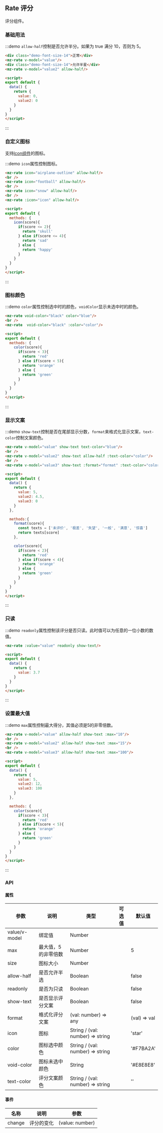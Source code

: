 ## Rate 评分

评分组件。

### 基础用法

:::demo `allow-half`控制是否允许半分。如果为 true 满分 10，否则为 5。
```html
<div class="demo-font-size-14">正常</div>
<mz-rate v-model="value"/>
<div class="demo-font-size-14">允许半星</div>
<mz-rate v-model="value2" allow-half/>

<script>
export default {
  data() {
    return {
      value: 0,
      value2: 0
    }
  }
}
</script>
```
:::

### 自定义图标

支持[Icon组件](component-icon)的图标。

:::demo `icon`属性控制图标。
```html
<mz-rate icon="airplane-outline" allow-half/>
<br />
<mz-rate icon="football" allow-half/>
<br />
<mz-rate icon="snow" allow-half/>
<br />
<mz-rate :icon="icon" allow-half/>

<script>
export default {
  methods: {
    icon(score){
      if(score <= 2){
        return 'skull'
      } else if(score <= 4){
        return 'sad'
      } else {
        return 'happy'
      }
    }
  }
}
</script>
```
:::

### 图标颜色

:::demo `color`属性控制选中时的颜色，`voidColor`显示未选中时的颜色。
```html
<mz-rate void-color="black" color="blue"/>
<br />
<mz-rate  void-color="black" :color="color"/>

<script>
export default {
  methods: {
    color(score){
      if(score < 3){
        return 'red'
      } else if(score < 5){
        return 'orange'
      } else {
        return 'green'
      }
    }
  }
}
</script>
```
:::


### 显示文案

:::demo `show-text`控制是否在尾部显示分数，`format`来格式化显示文案，`text-color`控制文案颜色。
```html
<mz-rate v-model="value" show-text text-color="blue"/>
<br />
<mz-rate v-model="value2" show-text allow-half :text-color="color"/>
<br />
<mz-rate v-model="value3" show-text :format="format" :text-color="color"/>

<script>
export default {
  data() {
    return {
      value: 5,
      value2: 4.5,
      value3: 0
    }
  },

  methods:{
    format(score){
      const texts = ['未评价', '极差', '失望', '一般', '满意', '惊喜']
      return texts[score]
    },

    color(score){
      if(score < 2){
        return 'red'
      } else if(score < 4){
        return 'orange'
      } else {
        return 'green'
      }
    }
  }
}
</script>
```
:::

### 只读

:::demo `readonly`属性控制该评分是否只读。此时值可以为任意的一位小数的数值。
```html
<mz-rate :value="value" readonly show-text/>

<script>
export default {
  data() {
    return {
      value: 3.7
    }
  }
}
</script>
```
:::

### 设置最大值

:::demo `max`属性控制最大得分，其值必须是5的非零倍数。
```html
<mz-rate v-model="value" allow-half show-text :max="10"/>
<br />
<mz-rate v-model="value2" allow-half show-text :max="15"/>
<br />
<mz-rate v-model="value3" allow-half show-text :max="100"/>

<script>
export default {
  data() {
    return {
      value: 5,
      value2: 12,
      value3: 100
    }
  },

  methods: {
    color(score){
      if(score < 3){
        return 'red'
      } else if(score < 5){
        return 'orange'
      } else {
        return 'green'
      }
    }
  }
}
</script>
```
:::


### API

#### 属性
| 参数 | 说明 | 类型 | 可选值 |默认值|
| --- | --- | --- | --- | --- |
|value/v-model|绑定值|Number|||
|max|最大值，5的非零倍数|Number||5|
|size|图标大小|Number|||
|allow-half|是否允许半选|Boolean||false|
|readonly|是否为只读|Boolean||false|
|show-text|是否显示评分文案|Boolean||false|
|format|格式化评分文案|(val: number) => any||(val) => val|
|icon|图标|String / (val: number) => string||'star'|
|color|图标选中颜色|String / (val: number) => string||'#F7BA2A'|
|void-color|图标未选中颜色|String||'#E8E8E8'|
|text-color|评分文案颜色|String / (val: number) => string||''|

#### 事件
| 名称 | 说明 | 参数 |
| --- | --- | --- |
|change|评分的变化|(value: number)|